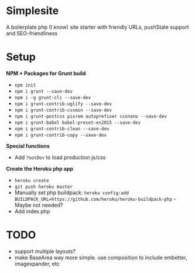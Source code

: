 Simplesite
============

A boilerplate php (I know) site starter with friendly URLs, pushState support and SEO-friendliness

# Setup

**NPM + Packages for Grunt build**

* `npm init`
* `npm i grunt --save-dev`
* `npm i -g grunt-cli --save-dev`
* `npm i grunt-contrib-uglify --save-dev`
* `npm i grunt-contrib-cssmin --save-dev`
* `npm i grunt-postcss pixrem autoprefixer cssnano --save-dev`
* `npm i grunt-babel babel-preset-es2015 --save-dev`
* `npm i grunt-contrib-clean --save-dev`
* `npm i grunt-contrib-copy --save-dev`


**Special functions**

* Add `?notDev` to load production js/css

**Create the Heroku php app**

* `heroku create`
* `git push heroku master`
* Manually set php buildpack: `heroku config:add BUILDPACK_URL=https://github.com/heroku/heroku-buildpack-php` - Maybe not needed?
* Add index.php



# TODO

* support multiple layouts?
* make BaseArea way more simple. use composition to include embetter, imagexpander, etc
